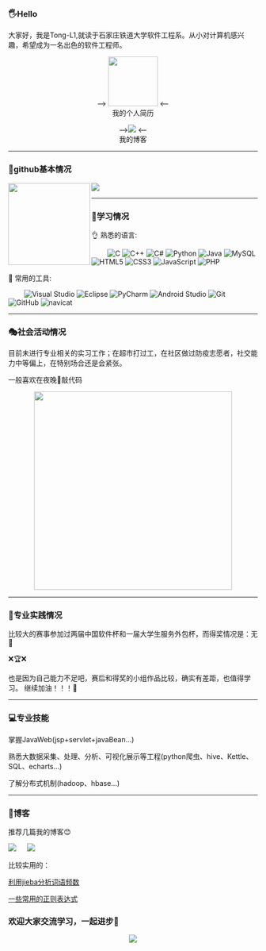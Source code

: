 ### 🖐Hello

大家好，我是Tong-L1,就读于石家庄铁道大学软件工程系。从小对计算机感兴趣，希望成为一名出色的软件工程师。



<div align="center">
 
--> <a href="https://www.baidu.com"><img height="100px" src="https://gimg2.baidu.com/image_search/src=http%3A%2F%2Fpic.51yuansu.com%2Fpic2%2Fcover%2F00%2F43%2F06%2F581069a593fa4_610.jpg&refer=http%3A%2F%2Fpic.51yuansu.com&app=2002&size=f9999,10000&q=a80&n=0&g=0n&fmt=auto?sec=1664559120&t=ab599668eff7bdd57af054926e4f5cf9"></a> <--
 <br>
 我的个人简历
 
 <p>
 --><a href="https://www.cnblogs.com/a8047/"><img src="https://img.shields.io/badge/cnblogs-%E6%88%91%E7%9A%84%E5%8D%9A%E5%AE%A2%E5%9B%AD-yellow"></a> <-- <br>
  我的博客
<p>
<p>
 
 
<hr>
</div>

### 🎈github基本情况

<div>
    <img height="165" align="left" src="https://github-readme-stats.vercel.app/api?username=Tong-L1&theme=calm&show_icons=true" />
    <img src="https://github-readme-stats.vercel.app/api/top-langs/?username=Tong-L1&hide=html,css,Jupyter+Notebook,ruby,javascript&theme=calm&langs_count=6&layout=compact" />
</div>
<hr>


### 📕学习情况


👌 熟悉的语言: 

&emsp;&emsp;
![C](https://img.shields.io/badge/c-%2300599C.svg?style=flat-square&logo=c&logoColor=white)
![C++](https://img.shields.io/badge/-C++-00599C?style=flat-square&logo=c)
![C#](https://img.shields.io/badge/c%23-%23239120.svg?style=flat-square&logo=c-sharp&logoColor=white)
![Python](https://img.shields.io/badge/-Python-pink?style=flat-square&logo=Python)
![Java](https://img.shields.io/badge/-java-yellow?style=flat-square&logo=java)
![MySQL](https://img.shields.io/badge/mysql-%2300f.svg?style=flat-square&logo=mysql&logoColor=white)
![HTML5](https://img.shields.io/badge/-HTML5-E34F26?style=flat-square&logo=html5&logoColor=white)
![CSS3](https://img.shields.io/badge/-CSS3-1572B6?style=flat-square&logo=css3)
![JavaScript](https://img.shields.io/badge/-JavaScript-oringe?style=flat-square&logo=javascript)
![PHP](https://img.shields.io/badge/php-0078D7?style=flat-square&logo=php&logoColor=white)

🧰 常用的工具:

&emsp;&emsp; 
![Visual Studio](https://img.shields.io/badge/-Visual%20Studio-007ACC?style=flat-square&logo=Visual%20Studio&logoColor=fff)
![Eclipse](https://img.shields.io/badge/Eclipse-blue?style=flat-square&logo=eclipse&logoColor=white)
![PyCharm](https://img.shields.io/badge/PyCharm-yellow?style=flat-square&logo=pycharm&logoColor=white)
![Android Studio](https://img.shields.io/badge/Android%20Studio-0078D7?style=flat-square&logo=androidstudio&logoColor=white)
![Git](https://img.shields.io/badge/-Git-FCC624?style=flat-square&logo=git)
![GitHub](https://img.shields.io/badge/-GitHub-pink?style=flat-square&logo=github)
![navicat](https://img.shields.io/badge/-navicat-green?style=flat-square)

<hr>

### 🎭社会活动情况

目前未进行专业相关的实习工作；在超市打过工，在社区做过防疫志愿者，社交能力中等偏上，在特别场合还是会紧张。

一般喜欢在夜晚🌙敲代码
<div align="center">
<img  width="400" src="https://gimg2.baidu.com/image_search/src=http%3A%2F%2Fp8.itc.cn%2Fimages01%2F20200805%2F8d5757978f9c4d1096a36629010f2c9a.jpeg&refer=http%3A%2F%2Fp8.itc.cn&app=2002&size=f9999,10000&q=a80&n=0&g=0n&fmt=auto?sec=1664564369&t=739e5457d4d6b4cdabf1161966898b10"/>
</div>

<hr>

### 🚛专业实践情况

比较大的赛事参加过两届中国软件杯和一届大学生服务外包杯，而得奖情况是：无🙁

❌🏆❌

也是因为自己能力不足吧，赛后和得奖的小组作品比较，确实有差距，也值得学习。
继续加油！！！💪

<hr>



### 💻专业技能

掌握JavaWeb(jsp+servlet+javaBean...)

熟悉大数据采集、处理、分析、可视化展示等工程(python爬虫、hive、Kettle、SQL、echarts...)

了解分布式机制(hadoop、hbase...)



<hr>

### 📃博客

推荐几篇我的博客😊

<a href="https://www.cnblogs.com/a8047/p/14100505.html"><img src="https://img.shields.io/badge/JavaWeb%E9%A1%B9%E7%9B%AE-%E5%9B%BE%E4%B9%A6%E5%80%9F%E9%98%85%E7%B3%BB%E7%BB%9F-yellow"></a> &emsp;
<a href="https://www.cnblogs.com/a8047/p/14100474.html"><img src="https://img.shields.io/badge/JavaWeb%E9%A1%B9%E7%9B%AE-%E9%80%89%E8%AF%BE%E7%B3%BB%E7%BB%9F-yellow"></a> &emsp;

比较实用的：

<a href="https://www.cnblogs.com/a8047/p/15652606.html">利用jieba分析词语频数</a><br>

<a href="https://www.cnblogs.com/a8047/p/14159421.html">一些常用的正则表达式</a><br>




### 欢迎大家交流学习，一起进步💪

<div align="center">
<img order-radius="100px" src="https://ss1.baidu.com/-4o3dSag_xI4khGko9WTAnF6hhy/exp/w=500/sign=8c6daad4a218972ba33a00cad6cc7b9d/f703738da9773912ef6013a1f1198618377ae2a8.jpg"/>
</div>
